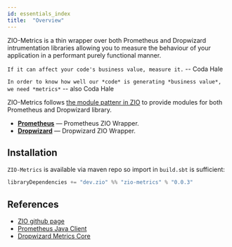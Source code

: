 ```yaml
---
id: essentials_index
title:  "Overview"
---
```


ZIO-Metrics is a thin wrapper over both Prometheus and Dropwizard intrumentation
libraries allowing you to measure the behaviour of your application in a
performant purely functional manner.

`If it can affect your code's business value, measure it.` -- Coda Hale

`In order to know how well our *code* is generating *business value*, we need *metrics*` -- also Coda Hale


ZIO-Metrics follows [the module pattenr in
ZIO](https://zio.dev/docs/howto/howto_use_module_pattern) to provide modules for
both Prometheus and Dropwizard library.

 - **[Prometheus](prometheus.md)** — Prometheus ZIO Wrapper.
 - **[Dropwizard](dropwizard.md)** — Dropwizard ZIO Wrapper.

## Installation

`ZIO-Metrics` is available via maven repo so import in `build.sbt` is sufficient:

```scala
libraryDependencies += "dev.zio" %% "zio-metrics" % "0.0.3"
```

## References

 - [ZIO github page](http://github.com/zio/zio)
 - [Prometheus Java Client](https://github.com/prometheus/client_java)
 - [Dropwizard Metrics Core](https://metrics.dropwizard.io/4.0.0/manual/core.html)
